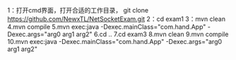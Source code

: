 1：打开cmd界面，打开合适的工作目录，
		git clone  https://github.com/NewxTL/NetSocketExam.git
2：cd exam1
3：mvn clean  
4.mvn compile
5.mvn exec:java -Dexec.mainClass="com.hand.App" -Dexec.args="arg0 arg1 arg2" 
6.cd ..
7.cd exam3
8.mvn clean
9.mvn compile
10.mvn exec:java -Dexec.mainClass="com.hand.App" -Dexec.args="arg0 arg1 arg2" 
